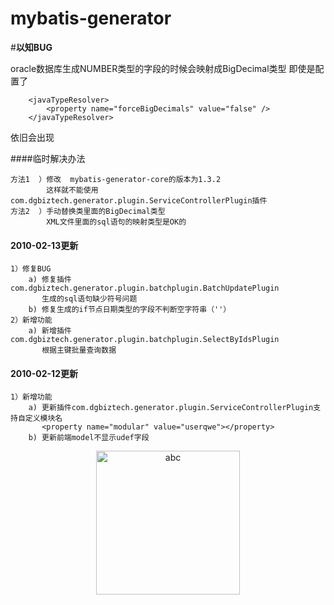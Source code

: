# mybatis-generator

#**以知BUG**

oracle数据库生成NUMBER类型的字段的时候会映射成BigDecimal类型
即使是配置了

```
    <javaTypeResolver> 
        <property name="forceBigDecimals" value="false" />  
    </javaTypeResolver>
```

依旧会出现

####临时解决办法

    方法1  ）修改  mybatis-generator-core的版本为1.3.2
            这样就不能使用com.dgbiztech.generator.plugin.ServiceControllerPlugin插件
    方法2  ）手动替换类里面的BigDecimal类型
            XML文件里面的sql语句的映射类型是OK的
        

#### 2010-02-13更新
    1）修复BUG
        a) 修复插件com.dgbiztech.generator.plugin.batchplugin.BatchUpdatePlugin
           生成的sql语句缺少符号问题
        b) 修复生成的if节点日期类型的字段不判断空字符串（''）
    2）新增功能
        a) 新增插件com.dgbiztech.generator.plugin.batchplugin.SelectByIdsPlugin
           根据主键批量查询数据
#### 2010-02-12更新
    1）新增功能
        a) 更新插件com.dgbiztech.generator.plugin.ServiceControllerPlugin支持自定义模块名
           <property name="modular" value="userqwe"></property>
        b) 更新前端model不显示udef字段
        
<div align=center><img alt="abc" width="230" height="230" class="avatar width-full avatar-before-user-status" src="https://avatars1.githubusercontent.com/u/29689362?s=460&amp;v=4"></div>        

